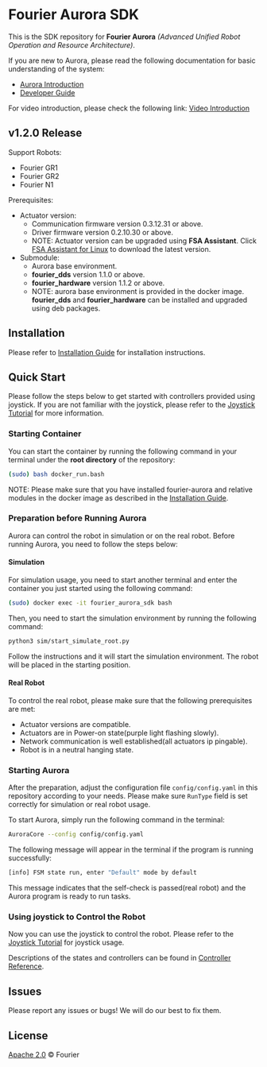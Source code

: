 # Fourier Aurora SDK

This is the SDK repository for **Fourier Aurora** *(Advanced Unified Robot Operation and Resource Architecture)*.

If you are new to Aurora, please read the following documentation for basic understanding of the system:

- [Aurora Introduction](./doc/EN/introduction_EN.md)
- [Developer Guide](./doc/EN/developer_guide_EN.md)

For video introduction, please check the following link: [Video Introduction](https://pan.baidu.com/s/1Zcq6ZnGziW1BQBPGOnmG_A?pwd=upiv)

## v1.2.0 Release 

Support Robots:
- Fourier GR1
- Fourier GR2
- Fourier N1

Prerequisites:
- Actuator version: 
    - Communication firmware version 0.3.12.31 or above.
    - Driver firmware version 0.2.10.30 or above.
    - NOTE: Actuator version can be upgraded using **FSA Assistant**. Click [FSA Assistant for Linux](https://fsa-1302548221.cos.ap-shanghai.myqcloud.com/tool/FSA_Assistant/FSA_Assistant_V0.0.1.24_155_31_x64_Linux_2025-07-08.tar.gz) to download the latest version.
- Submodule: 
    - Aurora base environment.
    - **fourier_dds** version 1.1.0 or above. 
    - **fourier_hardware** version 1.1.2 or above.
    - NOTE: aurora base environment is provided in the docker image. **fourier_dds** and **fourier_hardware** can be installed and upgraded using deb packages.

## Installation

Please refer to [Installation Guide](./doc/EN/installation_EN.md) for installation instructions.

## Quick Start

Please follow the steps below to get started with controllers provided using joystick. If you are not familiar with the joystick, please refer to the [Joystick Tutorial](./doc/EN/joystick_tutorial_EN.md) for more information.

### Starting Container

You can start the container by running the following command in your terminal under the **root directory** of the repository:

```bash
(sudo) bash docker_run.bash
```

NOTE: Please make sure that you have installed fourier-aurora and relative modules in the docker image as described in the [Installation Guide](./doc/EN/installation_EN.md).

### Preparation before Running Aurora

Aurora can control the robot in simulation or on the real robot. Before running Aurora, you need to follow the steps below:

#### Simulation

For simulation usage, you need to start another terminal and enter the container you just started using the following command:

```bash
(sudo) docker exec -it fourier_aurora_sdk bash
```

Then, you need to start the simulation environment by running the following command:

```bash
python3 sim/start_simulate_root.py
```

Follow the instructions and it will start the simulation environment. The robot will be placed in the starting position.

#### Real Robot

To control the real robot, please make sure that the following prerequisites are met:

- Actuator versions are compatible.
- Actuators are in Power-on state(purple light flashing slowly).
- Network communication is well established(all actuators ip pingable).
- Robot is in a neutral hanging state.

### Starting Aurora

After the preparation, adjust the configuration file `config/config.yaml` in this repository according to your needs. Please make sure `RunType` field is set correctly for simulation or real robot usage.

To start Aurora, simply run the following command in the terminal:

```bash
AuroraCore --config config/config.yaml
```
The following message will appear in the terminal if the program is running successfully:

```bash
[info] FSM state run, enter "Default" mode by default
```

This message indicates that the self-check is passed(real robot) and the Aurora program is ready to run tasks.

### Using joystick to Control the Robot

Now you can use the joystick to control the robot. Please refer to the [Joystick Tutorial](./doc/EN/joystick_tutorial_EN.md) for joystick usage.

Descriptions of the states and controllers can be found in [Controller Reference](./doc/EN/robot_controller_reference_EN.md).

## Issues

Please report any issues or bugs! We will do our best to fix them.

## License

[Apache 2.0](LICENSE) © Fourier
